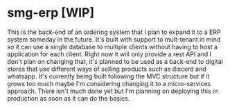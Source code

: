 # smg-erp [WIP]

This is the back-end of an ordering system that I plan to expand it to a ERP system someday in the future. 
It's built with support to mult-tenant in mind so it can use a single database to multiple clients without having to
host a application for each client.
Right now it will only provide a rest API and I don't plan on changing that, it's planned to be used as a back-end to digital stores that use different ways of selling products such as discord and whatsapp.
It's currently being built following the MVC structure but if it grows too much maybe I'm considering changing it to a micro-services approach.
There isn't much done yet but I'm planning on deploying this in production as soon as it can do the basics.
